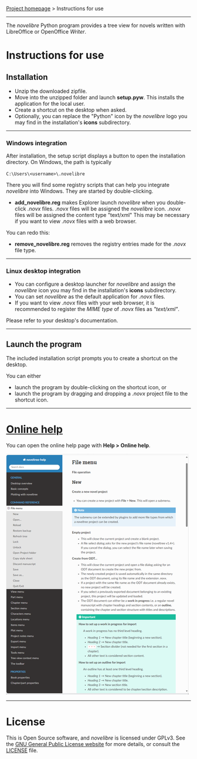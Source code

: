 [Project homepage](../) > Instructions for use

--- 

The *novelibre* Python program provides a tree view for novels written with LibreOffice or OpenOffice *Writer*.

# Instructions for use


## Installation

- Unzip the downloaded zipfile.
- Move into the unzipped folder and launch **setup.pyw**. This installs the application for the local user.
- Create a shortcut on the desktop when asked.
- Optionally, you can replace the "Python" icon by the *novelibre* logo you may find in the installation's **icons** subdirectory.

---

### Windows integration

After installation, the setup script displays a button to open the installation directory. On Windows, the path is typically

`C:\Users\<username>\.novelibre`

There you will find some registry scripts that can help you integrate *novelibre* into Windows. They are started by double-clicking.

- **add_novelibre.reg** makes Explorer launch *novelibre* when you double-click *.novx* files. *.novx* files will be assigned the *novelibre* icon. *.novx* files will be assigned the content type "text/xml" This may be necessary if you want to view *.novx* files with a web browser. 

You can redo this:

- **remove_novelibre.reg** removes the registry entries made for the *.novx* file type. 

--- 

### Linux desktop integration

- You can configure a desktop launcher for *novelibre* and assign the *novelibre* icon you may find in the installation's **icons** subdirectory.
- You can set *novelibre* as the default application for *.novx* files.
- If you want to view *.novx* files with your web browser, it is recommended to register the *MIME type* of *.novx* files as *"text/xml"*.

Please refer to your desktop's documentation. 

---

## Launch the program

The included installation script prompts you to create a shortcut on the desktop. 

You can either

- launch the program by double-clicking on the shortcut icon, or
- launch the program by dragging and dropping a *.novx* project file to the shortcut icon.


--- 

# [Online help](https://peter88213.github.io/nvhelp-en/index.html)


You can open the online help page with **Help > Online help**.

![Online help screenshot](Screenshots/help01.png)

--- 

# License

This is Open Source software, and *novelibre* is licensed under GPLv3. See the
[GNU General Public License website](https://www.gnu.org/licenses/gpl-3.0.en.html) for more
details, or consult the [LICENSE](https://github.com/peter88213/novelibre/blob/main/LICENSE) file.

